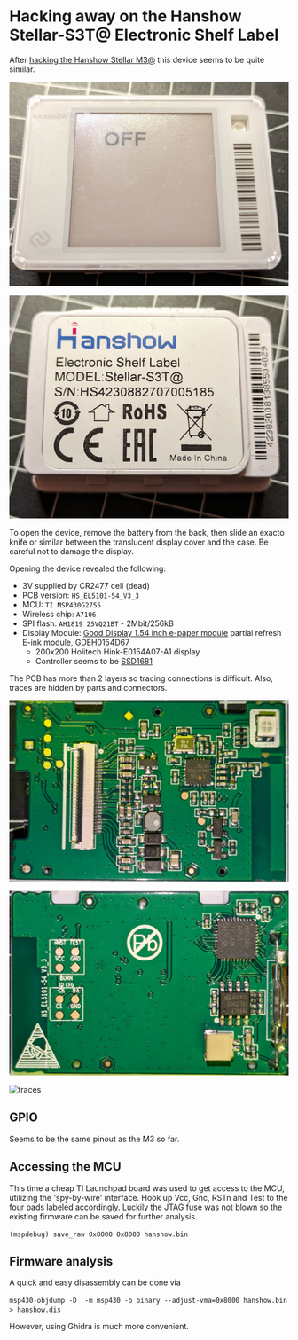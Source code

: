 
# Hacking away on the Hanshow Stellar-S3T@ Electronic Shelf Label


After [hacking the Hanshow Stellar M3@](https://github.com/mattzzw/hanshow_stellar-m3) this device seems to be quite similar.


![frontside](pics/st3-front.jpg)

![backside](pics/st3-back.jpg)

To open the device, remove the battery from the back, then slide an exacto knife or similar between the translucent display cover and the case. Be careful not to damage the display.


Opening the device revealed the following:
  
- 3V supplied by CR2477 cell (dead)  
- PCB version: `HS_EL5101-54_V3_3`
- MCU: `TI MSP430G2755`  
- Wireless chip: `A7106`
- SPI flash: `AH1819 25VQ21BT` - 2Mbit/256kB
- Display Module: [Good Display 1.54 inch e-paper module](https://www.good-display.com/product/1.54-inch-e-paper-display-module-partial-refresh-E-ink-screen,-GDEH0154D67-208.html) partial refresh E-ink module, [GDEH0154D67](https://v4.cecdn.yun300.cn/100001_1909185148/GDEH0154D67-0111.pdf)
  - 200x200  Holitech Hink-E0154A07-A1 display
  - Controller seems to be [SSD1681](https://files.seeedstudio.com/wiki/Other_Display/154-epaper/IC%20Driver%20SSD1681.pdf)


The PCB has more than 2 layers so tracing connections is difficult. Also, traces are hidden by parts and connectors.

![pcb top](pics/st3_pcb_top.jpg)

![pcb bottom](pics/st3_pcb_bottom.jpg)

![traces](pics/hanshow_s3t.png)


## GPIO

Seems to be the same pinout as the M3 so far.

## Accessing the MCU
 
This time a cheap TI Launchpad board was used to get access to the MCU, utilizing the 'spy-by-wire' interface.
Hook up Vcc, Gnc, RSTn and Test to the four pads labeled accordingly.
Luckily the JTAG fuse was not blown so the existing firmware can be saved for further analysis.

`(mspdebug) save_raw 0x8000 0x8000 hanshow.bin`

## Firmware analysis

A quick and easy disassembly can be done via

 `msp430-objdump -D  -m msp430 -b binary --adjust-vma=0x8000 hanshow.bin > hanshow.dis`

However, using Ghidra is much more convenient.

